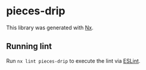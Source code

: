 # pieces-drip

This library was generated with [Nx](https://nx.dev).

## Running lint

Run `nx lint pieces-drip` to execute the lint via [ESLint](https://eslint.org/).
